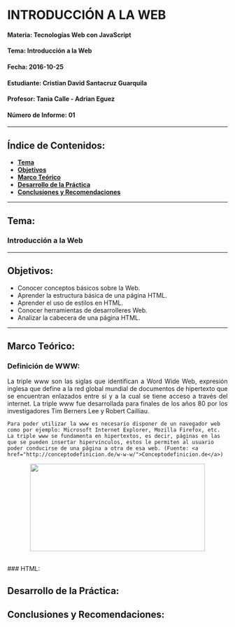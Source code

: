 # INTRODUCCIÓN A LA WEB

#### Materia: Tecnologías Web con JavaScript
#### Tema: Introducción a la Web
#### Fecha: 2016-10-25
#### Estudiante: Cristian David Santacruz Guarquila
#### Profesor: Tania Calle - Adrian Eguez
#### Número de Informe: 01
---

## Índice de Contenidos:
* <a href="#Tema">**Tema**</a>
* <a href="#Objetivos">**Objetivos**</a>
* <a href="#Marco Teórico">**Marco Teórico**</a>
* <a href="#Desarrollo de la Práctica">**Desarrollo de la Práctica**</a>
* <a href="#Conclusiones y Recomendaciones">**Conclusiones y Recomendaciones**</a>

---
<a name="Tema"></a>
## Tema:
### Introducción a la Web
---

<a name="Objetivos"></a>
## Objetivos:
* Conocer conceptos básicos sobre la Web.
* Aprender la estructura básica de una página HTML.
* Aprender el uso de estilos en HTML.
* Conocer herramientas de desarrolleres Web.
* Analizar la cabecera de una página HTML.

---

<a name="Marco Teórico"></a>
## Marco Teórico:
### Definición de WWW:
<p align="justify">
    La triple www son las siglas que identifican a Word Wide Web, expresión inglesa que define a la red global mundial de documentos de hipertexto que se encuentran enlazados entre sí y a la cual se tiene acceso a través del internet. La triple www fue desarrollada para finales de los años 80 por los investigadores Tim Berners Lee y Robert Cailliau.
    
    Para poder utilizar la www es necesario disponer de un navegador web como por ejemplo: Microsoft Internet Explorer, Mozilla Firefox, etc. La triple www se fundamenta en hipertextos, es decir, páginas en las que se pueden insertar hipervínculos, estos le permiten al usuario poder conducirse de una página a otra de esa web. (Fuente: <a href="http://conceptodefinicion.de/w-w-w/">Conceptodefinicion.de</a>)
</p>

<p align="center">
    <img src="http://conceptodefinicion.de/wp-content/uploads/2016/08/www.jpg?raw=true" width="400" height="200">
</p>

<br>
### HTML:


<a name="Desarrollo de la Práctica"></a>
## Desarrollo de la Práctica:

<a name="Conclusiones y Recomendaciones"></a>
## Conclusiones y Recomendaciones: